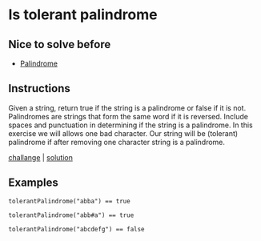 # Is tolerant palindrome

## Nice to solve before

- [Palindrome](../basic/IsPalindrome.md)

## Instructions

Given a string, return true if the string is a palindrome or false if it is not. Palindromes are strings that form the
same word if it is reversed. Include spaces and punctuation in determining if the string is a palindrome. In this
exercise we will allows one bad character. Our string will be (tolerant) palindrome if after removing one character
string is a palindrome.

[challange](challange.kt) | [solution](solution.kt)

## Examples

```
tolerantPalindrome("abba") == true

tolerantPalindrome("abb#a") == true

tolerantPalindrome("abcdefg") == false
```